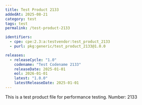 ```yaml
---
title: Test Product 2133
addedAt: 2025-08-21
category: test
tags: test
permalink: /test-product-2133

identifiers:
  - cpe: cpe:2.3:a:testvendor:test_product_2133
  - purl: pkg:generic/test_product_2133@1.0.0

releases:
  - releaseCycle: "1.0"
    codename: "Test Codename 2133"
    releaseDate: 2025-01-01
    eol: 2026-01-01
    latest: "1.0.0"
    latestReleaseDate: 2025-01-01
---
```


This is a test product file for performance testing. Number: 2133
